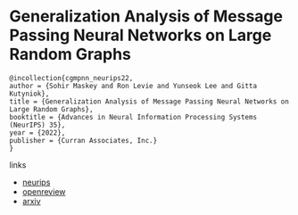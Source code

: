 # Generalization Analysis of Message Passing Neural Networks on Large Random Graphs

```
@incollection{cgmpnn_neurips22,
author = {Sohir Maskey and Ron Levie and Yunseok Lee and Gitta Kutyniok},
title = {Generalization Analysis of Message Passing Neural Networks on Large Random Graphs},
booktitle = {Advances in Neural Information Processing Systems (NeurIPS) 35},
year = {2022},
publisher = {Curran Associates, Inc.}
}
```

links
- [neurips](https://nips.cc/Conferences/2022/Schedule?showEvent=53428)
- [openreview](https://openreview.net/forum?id=p9lC_i9WeFE)
- [arxiv](https://arxiv.org/abs/2202.00645)

